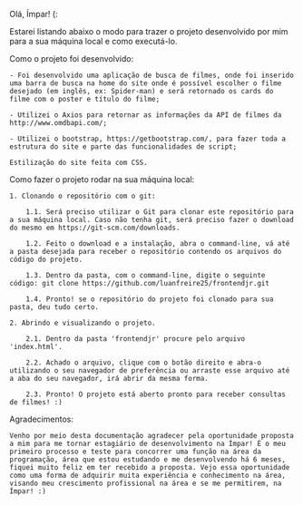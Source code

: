 Olá, Ímpar! (:

Estarei listando abaixo o modo para trazer o projeto desenvolvido por mim para a sua máquina local e como executá-lo.

Como o projeto foi desenvolvido:

    - Foi desenvolvido uma aplicação de busca de filmes, onde foi inserido uma barra de busca na home do site onde é possível escolher o filme desejado (em inglês, ex: Spider-man) e será retornado os cards do filme com o poster e título do filme;

    - Utilizei o Axios para retornar as informações da API de filmes da http://www.omdbapi.com/;

    - Utilizei o bootstrap, https://getbootstrap.com/, para fazer toda a estrutura do site e parte das funcionalidades de script;

    Estilização do site feita com CSS.

Como fazer o projeto rodar na sua máquina local:

    1. Clonando o repositório com o git:

        1.1. Será preciso utilizar o Git para clonar este repositório para a sua máquina local. Caso não tenha git, será preciso fazer o download do mesmo em https://git-scm.com/downloads.

        1.2. Feito o download e a instalação, abra o command-line, vá até a pasta desejada para receber o repositório contendo os arquivos do código do projeto.

        1.3. Dentro da pasta, com o command-line, digite o seguinte código: git clone https://github.com/luanfreire25/frontendjr.git 

        1.4. Pronto! se o repositório do projeto foi clonado para sua pasta, deu tudo certo.

    2. Abrindo e visualizando o projeto.

        2.1. Dentro da pasta 'frontendjr' procure pelo arquivo 'index.html'.

        2.2. Achado o arquivo, clique com o botão direito e abra-o utilizando o seu navegador de preferência ou arraste esse arquivo até a aba do seu navegador, irá abrir da mesma forma.

        2.3. Pronto! O projeto está aberto pronto para receber consultas de filmes! :) 


Agradecimentos:

    Venho por meio desta documentação agradecer pela oportunidade proposta a mim para me tornar estagiário de desenvolvimento na Ímpar! É o meu primeiro processo e teste para concorrer uma função na área da programação, área que estou estudando e me desenvolvendo há 6 meses, fiquei muito feliz em ter recebido a proposta. Vejo essa oportunidade como uma forma de adquirir muita experiência e conhecimento na área, visando meu crescimento profissional na área e se me permitirem, na Ímpar! :)

